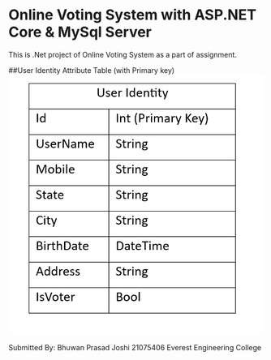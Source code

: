 
# Online Voting System with ASP.NET Core & MySql Server 

This is .Net project of Online Voting System as a part of assignment.


##User Identity Attribute Table (with Primary key)
![image alt](https://github.com/BBhuwanJ/Bhuwan_dot_net_assignment/blob/b82bc6c1c61effa20c43f0cba63734de15166382/Assest/Screenshot%202025-02-14%20145020.png)

Submitted By:
Bhuwan Prasad Joshi
21075406
Everest Engineering College

